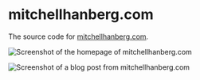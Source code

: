 # mitchellhanberg.com

The source code for [mitchellhanberg.com](mitchellhanberg.com).

![Screenshot of the homepage of mitchellhanberg.com](https://res.cloudinary.com/mhanberg/image/upload/v1542594180/mitchellhanberg.com.png)

![Screenshot of a blog post from mitchellhanberg.com](https://res.cloudinary.com/mhanberg/image/upload/v1542594403/mitchellhanberg.com/post.png)
